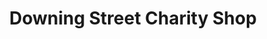 ---
title: "Downing Street Charity Shop"
url: /farnham/downing-street-charity-shop/
shop: Gebrauchtwaren
---